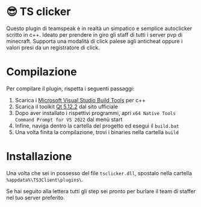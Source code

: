 # 😎 TS clicker

Questo plugin di teamspeak è in realtà un simpatico e semplice autoclicker scritto in c++.
Ideato per prendere in giro gli staff di tutti i server pvp di minecraft.
Supporta una modalità di click palese agli anticheat oppure i valori presi da un registratore di click.

# Compilazione

Per compilare il plugin, rispetta i seguenti passaggi:

1. Scarica i [Microsoft Visual Studio Build Tools](https://visualstudio.microsoft.com/downloads/) per c++
2. Scarica il toolkit [Qt 5.12.2](https://download.qt.io/archive/qt/5.12/5.12.2/) dal sito ufficiale
3. Dopo aver installato i rispettivi programmi, apri `x64 Native Tools Command Prompt for VS 2022` dal menù start
5. Infine, naviga dentro la cartella del progetto ed esegui il `build.bat`
6. Una volta finita la compilazione, trovi i binaries nella cartella `build`

# Installazione

Una volta che sei in possesso del file `tsclicker.dll`, spostalo nella cartella `%appdata%\TS3Client\plugins\`.

Se hai seguito alla lettera tutti gli step sei pronto per burlare il team di staffer nel tuo server preferito.
